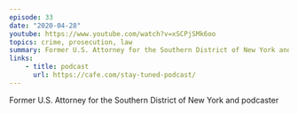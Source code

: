 ```yaml
---
episode: 33
date: "2020-04-28"
youtube: https://www.youtube.com/watch?v=xSCPjSMk6oo
topics: crime, prosecution, law
summary: Former U.S. Attorney for the Southern District of New York and podcaster
links:
    - title: podcast
      url: https://cafe.com/stay-tuned-podcast/
---
```


Former U.S. Attorney for the Southern District of New York and podcaster
